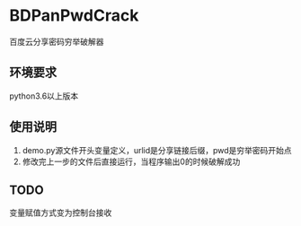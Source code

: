 # BDPanPwdCrack
百度云分享密码穷举破解器

## 环境要求
python3.6以上版本

## 使用说明
1. demo.py源文件开头变量定义，urlid是分享链接后缀，pwd是穷举密码开始点
2. 修改完上一步的文件后直接运行，当程序输出0的时候破解成功

## TODO
变量赋值方式变为控制台接收
